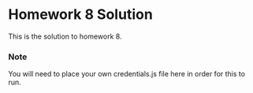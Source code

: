 # Homework 8 Solution
This is the solution to homework 8.

### Note
You will need to place your own credentials.js file here in order for this to run.